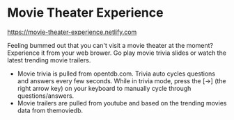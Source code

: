 # Movie Theater Experience
https://movie-theater-experience.netlify.com

Feeling bummed out that you can't visit a movie theater at the moment? Experience it from your web brower.
Go play movie trivia slides or watch the latest trending movie trailers.

- Movie trivia is pulled from opentdb.com. Trivia auto cycles questions and answers every few seconds. While in trivia mode, press the [->] (the right arrow key) on your keyboard to manually cycle through questions/answers.
- Movie trailers are pulled from youtube and based on the trending movies data from themoviedb.
